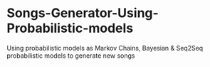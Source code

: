 # Songs-Generator-Using-Probabilistic-models
Using probabilistic models as Markov Chains, Bayesian &amp; Seq2Seq probabilistic models to generate new songs
